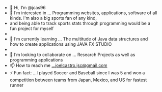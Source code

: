 - 👋 Hi, I’m @jcas96
- 👀 I’m interested in ... Programming websites, applications, software of all kinds. I'm also a big sports fan of any kind,
- and being able to track sports stats through programming would be a fun project for myself
- 
- 🌱 I’m currently learning ... The multitude of Java data structures and how to create applications using JAVA FX STUDIO
- 
- 💞️ I’m looking to collaborate on ... Research Projects as well as programming applications
- 📫 How to reach me ...joelcastro.jsc@gmail.com
- ⚡ Fun fact: ...I played Soccer and Baseball since I was 5 and won a competition between teams from Japan, Mexico, and US for fastest runner

<!---
jcas96/jcas96 is a ✨ special ✨ repository because its `README.md` (this file) appears on your GitHub profile.
You can click the Preview link to take a look at your changes.
--->
